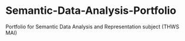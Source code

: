 # Semantic-Data-Analysis-Portfolio
Portfolio for Semantic Data Analysis and Representation subject (THWS MAI)
